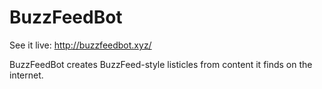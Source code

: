 # BuzzFeedBot

See it live: http://buzzfeedbot.xyz/

BuzzFeedBot creates BuzzFeed-style listicles from content it finds on the internet.
